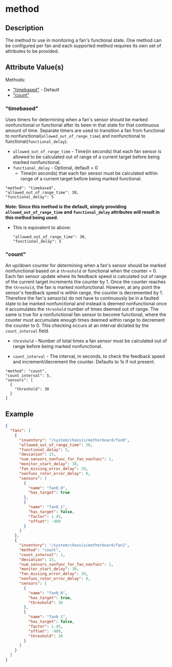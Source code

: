 # method

## Description

The method to use in monitoring a fan's functional state. One method can be
configured per fan and each supported method requires its own set of attributes
to be provided.

## Attribute Value(s)

Methods:

- ["timebased"](#timebased) - Default
- ["count"](#count)

### "timebased"

Uses timers for determining when a fan's sensor should be marked nonfunctional
or functional after its been in that state for that continuous amount of time.
Separate timers are used to transition a fan from functional to
nonfunctional(`allowed_out_of_range_time`) and nonfunctional to
functional(`functional_delay`).

- `allowed_out_of_range_time` - Time(in seconds) that each fan sensor is allowed
  to be calculated out of range of a current target before being marked
  nonfunctional.
- `functional_delay` - Optional, default = 0
  - Time(in seconds) that each fan sensor must be calculated within range of a
    current target before being marked functional.

```text
"method": "timebased",
"allowed_out_of_range_time": 30,
"functional_delay": 5
```

**Note: Since this method is the default, simply providing
`allowed_out_of_range_time` and `functional_delay` attributes will result in
this method being used.**

- This is equivalent to above:

  ```text
  "allowed_out_of_range_time": 30,
  "functional_delay": 5
  ```

### "count"

An up/down counter for determining when a fan's sensor should be marked
nonfunctional based on a `threshold` or functional when the counter = 0. Each
fan sensor update where its feedback speed is calculated out of range of the
current target increments the counter by 1. Once the counter reaches the
`threshold`, the fan is marked nonfunctional. However, at any point the sensor's
feedback speed is within range, the counter is decremented by 1. Therefore the
fan's sensor(s) do not have to continuously be in a faulted state to be marked
nonfunctional and instead is deemed nonfunctional once it accumulates the
`threshold` number of times deemed out of range. The same is true for a
nonfunctional fan sensor to become functional, where the counter must accumulate
enough times deemed within range to decrement the counter to 0. This checking
occurs at an interval dictated by the `count_interval` field.

- `threshold` - Number of total times a fan sensor must be calculated out of
  range before being marked nonfunctional.

- `count_interval` - The interval, in seconds, to check the feedback speed and
  increment/decrement the counter. Defaults to 1s if not present.

```text
"method": "count",
"count_interval": 5,
"sensors": [
  {
    "threshold": 30
  }
]
```

## Example

```json
{
  "fans": [
    {
      "inventory": "/system/chassis/motherboard/fan0",
      "allowed_out_of_range_time": 30,
      "functional_delay": 5,
      "deviation": 15,
      "num_sensors_nonfunc_for_fan_nonfunc": 1,
      "monitor_start_delay": 30,
      "fan_missing_error_delay": 20,
      "nonfunc_rotor_error_delay": 0,
      "sensors": [
        {
          "name": "fan0_0",
          "has_target": true
        },
        {
          "name": "fan0_1",
          "has_target": false,
          "factor": 1.45,
          "offset": -909
        }
      ]
    },
    {
      "inventory": "/system/chassis/motherboard/fan1",
      "method": "count",
      "count_interval": 1,
      "deviation": 15,
      "num_sensors_nonfunc_for_fan_nonfunc": 1,
      "monitor_start_delay": 30,
      "fan_missing_error_delay": 20,
      "nonfunc_rotor_error_delay": 0,
      "sensors": [
        {
          "name": "fan0_0",
          "has_target": true,
          "threshold": 30
        },
        {
          "name": "fan0_1",
          "has_target": false,
          "factor": 1.45,
          "offset": -909,
          "threshold": 30
        }
      ]
    }
  ]
}
```
